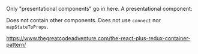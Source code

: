 Only "presentational components" go in here. A presentational component:

Does not contain other components.
Does not use `connect` nor `mapStateToProps`.

https://www.thegreatcodeadventure.com/the-react-plus-redux-container-pattern/

